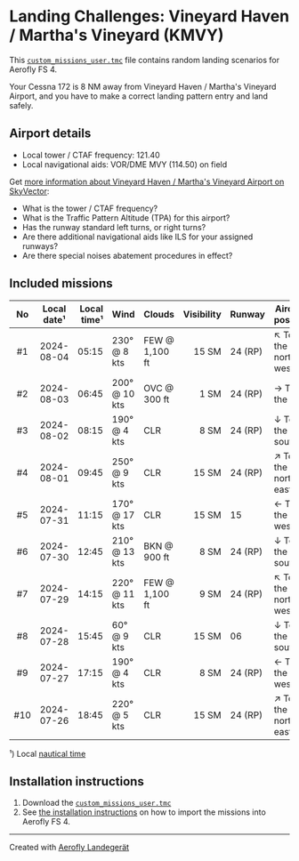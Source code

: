 # Landing Challenges: Vineyard Haven / Martha's Vineyard (KMVY)

This [`custom_missions_user.tmc`](./custom_missions_user.tmc) file contains random landing scenarios for Aerofly FS 4.

Your Cessna 172 is 8 NM away from Vineyard Haven / Martha's Vineyard Airport, and you have to make a correct landing pattern entry and land safely.

## Airport details

- Local tower / CTAF frequency: 121.40
- Local navigational aids: VOR/DME MVY (114.50) on field

Get [more information about Vineyard Haven / Martha's Vineyard Airport on SkyVector](https://skyvector.com/airport/KMVY):

- What is the tower / CTAF frequency?
- What is the Traffic Pattern Altitude (TPA) for this airport?
- Has the runway standard left turns, or right turns?
- Are there additional navigational aids like ILS for your assigned runways?
- Are there special noises abatement procedures in effect?

## Included missions

| No  | Local date¹ | Local time¹ | Wind          | Clouds          | Visibility | Runway   | Aircraft position   |
| :-: | ----------- | ----------: | ------------- | --------------- | ---------: | -------- | ------------------- |
| #1  |  2024-08-04 |       05:15 | 230° @  8 kts | FEW @  1,100 ft |      15 SM | 24 (RP)  | ↖ To the north-west |
| #2  |  2024-08-03 |       06:45 | 200° @ 10 kts | OVC @    300 ft |       1 SM | 24 (RP)  | → To the east       |
| #3  |  2024-08-02 |       08:15 | 190° @  4 kts | CLR             |       8 SM | 24 (RP)  | ↓ To the south      |
| #4  |  2024-08-01 |       09:45 | 250° @  9 kts | CLR             |      15 SM | 24 (RP)  | ↗ To the north-east |
| #5  |  2024-07-31 |       11:15 | 170° @ 17 kts | CLR             |      15 SM | 15       | ← To the west       |
| #6  |  2024-07-30 |       12:45 | 210° @ 13 kts | BKN @    900 ft |       8 SM | 24 (RP)  | ↓ To the south      |
| #7  |  2024-07-29 |       14:15 | 220° @ 11 kts | FEW @  1,100 ft |       9 SM | 24 (RP)  | ↖ To the north-west |
| #8  |  2024-07-28 |       15:45 |  60° @  9 kts | CLR             |      15 SM | 06       | ↓ To the south      |
| #9  |  2024-07-27 |       17:15 | 190° @  4 kts | CLR             |       8 SM | 24 (RP)  | ← To the west       |
| #10 |  2024-07-26 |       18:45 | 220° @  5 kts | CLR             |      15 SM | 24 (RP)  | ↗ To the north-east |

¹) Local [nautical time](https://en.wikipedia.org/wiki/Nautical_time)

## Installation instructions

1. Download the [`custom_missions_user.tmc`](./custom_missions_user.tmc)
2. See [the installation instructions](https://fboes.github.io/aerofly-missions/docs/generic-installation.html) on how to import the missions into Aerofly FS 4.

---

Created with [Aerofly Landegerät](https://github.com/fboes/aerofly-patterns)
